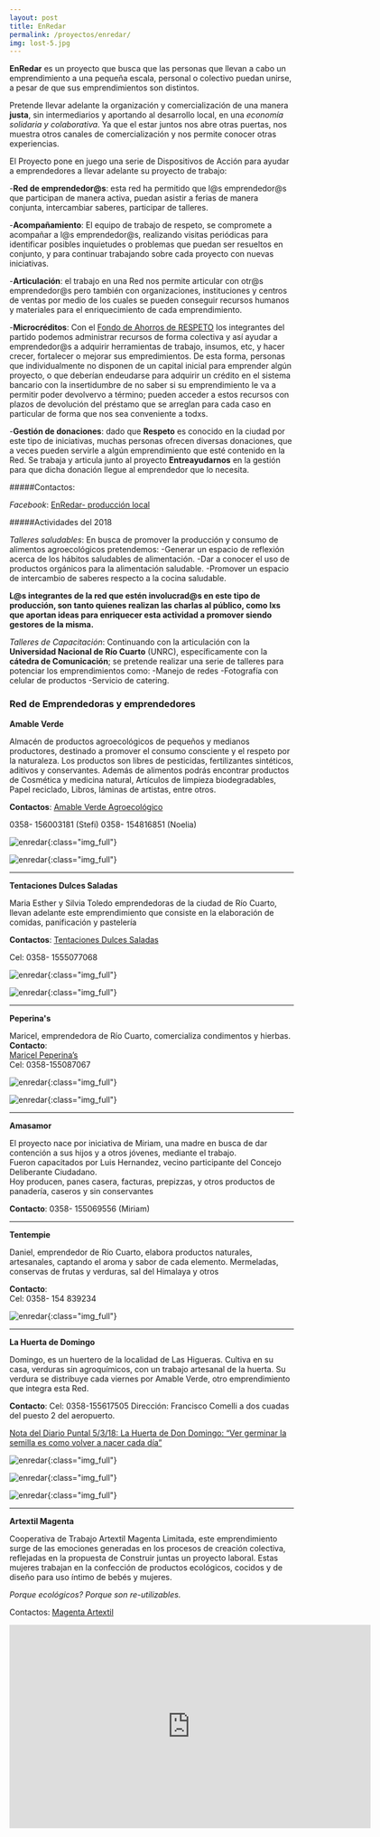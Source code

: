 ```yaml
---
layout: post
title: EnRedar
permalink: /proyectos/enredar/
img: lost-5.jpg
---
```


__EnRedar__ es un proyecto que busca que las  personas que llevan a cabo un emprendimiento a una pequeña escala, personal o colectivo puedan unirse, a pesar de que sus emprendimientos son distintos.

Pretende llevar adelante la organización y  comercialización de una manera __justa__, sin intermediarios y aportando al desarrollo local, en una _economía solidaria y colaborativa_.  Ya que el estar juntos nos abre otras puertas, nos muestra  otros canales  de comercialización y nos permite conocer otras experiencias.

El Proyecto  pone en juego una serie de Dispositivos de Acción para ayudar a emprendedores a llevar adelante su proyecto de trabajo:


-__Red de emprendedor@s__: esta red ha permitido que l@s emprendedor@s que participan de manera activa, puedan asistir a ferias de manera conjunta, intercambiar saberes, participar de talleres.


-__Acompañamiento__: El equipo de trabajo de respeto, se compromete a acompañar a l@s emprendedor@s, realizando visitas periódicas para identificar posibles inquietudes o problemas que puedan ser resueltos en conjunto, y para continuar trabajando sobre cada proyecto con nuevas iniciativas.


-__Articulación__: el trabajo en una Red nos permite articular con otr@s emprendedor@s pero también con organizaciones, instituciones y centros de ventas por medio de los cuales se pueden conseguir recursos humanos y materiales para el enriquecimiento de cada emprendimiento.


-__Microcréditos__: Con el [Fondo de Ahorros de RESPETO](respeto.org.ar/fondodeahorros) los integrantes del partido podemos administrar recursos de forma colectiva y así ayudar a emprendedor@s a adquirir herramientas de trabajo, insumos, etc, y hacer crecer, fortalecer o mejorar sus empredimientos. De esta forma, personas que individualmente no disponen de un capital inicial para emprender algún proyecto, o que deberían endeudarse para adquirir un crédito en el sistema bancario con la insertidumbre de no saber si su emprendimiento le va a permitir poder devolvervo a término; pueden acceder a estos recursos con plazos de devolución del préstamo que se arreglan para cada caso en particular de forma que nos sea conveniente a todxs.


-__Gestión de donaciones__: dado que __Respeto__ es conocido en la ciudad por este tipo de iniciativas, muchas personas ofrecen diversas donaciones, que a veces pueden servirle a algún emprendimiento que esté contenido en la Red. Se trabaja y articula junto al proyecto __Entreayudarnos__ en la gestión para que dicha donación llegue al emprendedor que lo necesita.


#####Contactos:

_Facebook_: [EnRedar- producción local](https://www.facebook.com/redmicroemprendedores/)

#####Actividades del 2018


_Talleres saludables_:
En busca de promover la producción y consumo de alimentos agroecológicos pretendemos:
-Generar un espacio de reflexión acerca de los hábitos saludables de alimentación.
-Dar a conocer el uso de productos orgánicos para la alimentación saludable.
-Promover un espacio de intercambio de saberes respecto a la cocina saludable.


__L@s integrantes de la red que estén involucrad@s en este tipo de producción, son tanto quienes realizan las charlas al público, como lxs que aportan ideas para enriquecer esta actividad a promover siendo gestores de la misma.__


_Talleres de Capacitación_:
Continuando con la articulación con la __Universidad Nacional de Río Cuarto__ (UNRC), específicamente con la __cátedra de Comunicación__; se pretende realizar una serie de talleres para potenciar los emprendimientos como:
-Manejo de redes
-Fotografía con celular de productos
-Servicio de catering.


### Red de Emprendedoras y emprendedores



__Amable Verde__

Almacén  de productos agroecológicos de pequeños y medianos productores, destinado a promover el consumo consciente y el respeto por la naturaleza.
Los productos son libres de pesticidas, fertilizantes sintéticos, aditivos y conservantes.
Además de alimentos podrás encontrar productos de Cosmética y medicina natural, Artículos de limpieza biodegradables, Papel reciclado, Libros, láminas de artistas, entre otros.

__Contactos__:
[Amable Verde Agroecológico](https://www.facebook.com/amableverde/)

0358- 156003181 (Stefi)
0358- 154816851 (Noelia)

![enredar]({{site.baseurl}}/img/enredar_amableverde.jpg){:class="img_full"}  

![enredar]({{site.baseurl}}/img/enredar_amableverde2.jpg){:class="img_full"}

---


__Tentaciones Dulces Saladas__

Maria Esther y Silvia Toledo emprendedoras de la ciudad de Río Cuarto, llevan adelante este emprendimiento que consiste en la elaboración de comidas, panificación y pastelería

__Contactos__:
[Tentaciones Dulces Saladas](https://www.facebook.com/tentaciones.saladas)

Cel: 0358- 1555077068

![enredar]({{site.baseurl}}/img/enredar_tentaciones.jpg){:class="img_full"}

![enredar]({{site.baseurl}}/img/enredar_tentaciones2.jpg){:class="img_full"}  


---


__Peperina's__

Maricel, emprendedora de Río Cuarto, comercializa condimentos y hierbas.  
__Contacto__:  
[Maricel Peperina’s](https://www.facebook.com/Maricel-Peperinas-173506196752654/)  
Cel: 0358-155087067

![enredar]({{site.baseurl}}/img/enredar_peperina.jpg){:class="img_full"}  

![enredar]({{site.baseurl}}/img/enredar_peperina2.jpg){:class="img_full"}  


---


__Amasamor__


El proyecto nace por iniciativa de Miriam, una madre en busca de dar contención a sus hijos y a otros jóvenes, mediante el trabajo.  
Fueron capacitados por Luis Hernandez, vecino participante del Concejo Deliberante Ciudadano.  
Hoy producen, panes casera, facturas, prepizzas, y otros productos de panadería, caseros y sin conservantes

__Contacto__: 0358- 155069556 (Miriam)

---

__Tentempie__

Daniel, emprendedor de Río Cuarto, elabora productos naturales, artesanales, captando el aroma y sabor de cada elemento.
Mermeladas, conservas de frutas y verduras, sal del Himalaya y otros

__Contacto__:  
Cel: 0358- 154 839234

![enredar]({{site.baseurl}}/img/enredar_tentempie.jpg){:class="img_full"}

---

__La Huerta de Domingo__

Domingo, es un huertero de la localidad de Las Higueras.
Cultiva en su casa, verduras sin agroquímicos, con un trabajo artesanal de la huerta.
Su verdura se distribuye cada viernes por Amable Verde, otro emprendimiento que integra esta Red.

__Contacto__:
Cel: 0358-155617505
Dirección: Francisco Comelli a dos cuadas del puesto 2 del aeropuerto.

[Nota del Diario Puntal 5/3/18: La Huerta de Don Domingo: “Ver germinar la semilla es como volver a nacer cada día”](http://www.puntal.com.ar/riocuarto/La-Huerta-de-Don-Domingo-Ver-germinar-la-semilla-es-como-volver-a-nacer-cada-dia-20180305-0015.html)


![enredar]({{site.baseurl}}/img/enredar_domingo1.jpg){:class="img_full"}

![enredar]({{site.baseurl}}/img/enredar_domingo3.jpg){:class="img_full"}

![enredar]({{site.baseurl}}/img/enredar_domingo2.jpg){:class="img_full"}

---

__Artextil Magenta__

Cooperativa de Trabajo Artextil Magenta Limitada, este emprendimiento surge de las emociones generadas en los procesos de creación colectiva, reflejadas en la propuesta de Construir juntas un proyecto laboral.
Estas mujeres trabajan en la confección de productos ecológicos, cocidos y de diseño para uso íntimo de bebés y mujeres.

_Porque ecológicos? Porque son re-utilizables._

Contactos:
[Magenta Artextil](https://www.facebook.com/artextilmagenta/)

<iframe width="640" height="360" src="https://www.youtube.com/embed/LWuqWDOCCwo" frameborder="0" allow="autoplay; encrypted-media" allowfullscreen></iframe>

